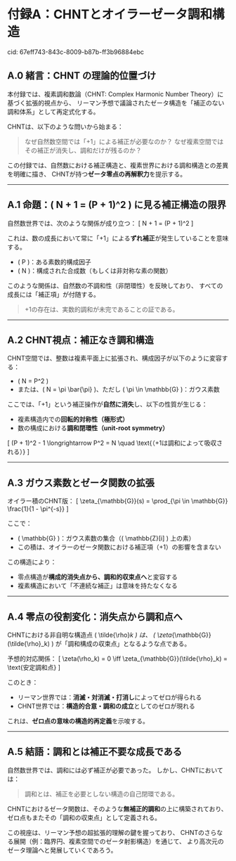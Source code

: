 # 付録A：CHNTとオイラーゼータ調和構造

cid: 67eff743-843c-8009-b87b-ff3b96884ebc

## A.0 緒言：CHNT の理論的位置づけ

本付録では、複素調和数論（CHNT: Complex Harmonic Number Theory）に基づく拡張的視点から、
リーマン予想で議論されたゼータ構造を「補正のない調和体系」として再定式化する。

CHNTは、以下のような問いから始まる：

> なぜ自然数空間では「+1」による補正が必要なのか？
> なぜ複素空間ではその補正が消失し、調和だけが残るのか？

この付録では、自然数における補正構造と、複素世界における調和構造との差異を明確に描き、
CHNTが持つ**ゼータ零点の再解釈力**を提示する。

---

## A.1 命題：\( N + 1 = (P + 1)^2 \) に見る補正構造の限界

自然数世界では、次のような関係が成り立つ：
\[ N + 1 = (P + 1)^2 \]

これは、数の成長において常に「+1」による**ずれ補正**が発生していることを意味する。

- \( P \)：ある素数的構成因子
- \( N \)：構成された合成数（もしくは非対称な素の関数）

このような関係は、自然数の不調和性（非閉環性）を反映しており、
すべての成長には「補正項」が付随する。

> +1の存在は、実数的調和が未完であることの証である。

---

## A.2 CHNT視点：補正なき調和構造

CHNT空間では、整数は複素平面上に拡張され、構成因子が以下のように変容する：

- \( N = P^2 \)
- または、\( N = \pi \bar{\pi} \)、ただし \( \pi \in \mathbb{G} \)：ガウス素数

ここでは、「+1」という補正操作が**自然に消失**し、以下の性質が生じる：

- 複素構造内での**回転的対称性（極形式）**
- 数の構成における**調和閉環性（unit-root symmetry）**

\[ (P + 1)^2 - 1 \longrightarrow P^2 = N \quad \text{（+1は調和によって吸収される）} \]

---

## A.3 ガウス素数とゼータ関数の拡張

オイラー積のCHNT版：
\[ \zeta_{\mathbb{G}}(s) = \prod_{\pi \in \mathbb{G}} \frac{1}{1 - \pi^{-s}} \]

ここで：

- \( \mathbb{G} \)：ガウス素数の集合（\( \mathbb{Z}[i] \) 上の素）
- この積は、オイラーのゼータ関数における補正項（+1）の影響を含まない

この構造により：

- 零点構造が**構成的消失点から、調和的収束点へ**と変容する
- 複素構造において「不連続な補正」は意味を持たなくなる

---

## A.4 零点の役割変化：消失点から調和点へ

CHNTにおける非自明な構造点 \( \tilde{\rho}_k \) は、
\( \zeta_{\mathbb{G}}(\tilde{\rho}_k) \) が「調和構成の収束点」となるような点である。

予想的対応関係：
\[ \zeta(\rho_k) = 0 \iff \zeta_{\mathbb{G}}(\tilde{\rho}_k) = \text{安定調和点} \]

このとき：

- リーマン世界では：**消滅・対消滅・打消し**によってゼロが得られる
- CHNT世界では：**構造的合意・調和の成立**としてのゼロが現れる

これは、**ゼロ点の意味の構造的再定義**を示唆する。

---

## A.5 結語：調和とは補正不要な成長である

自然数世界では、調和には必ず補正が必要であった。
しかし、CHNTにおいては：

> 調和とは、補正を必要としない構造の自己閉環である。

CHNTにおけるゼータ関数は、そのような**無補正的調和**の上に構築されており、
ゼロ点もまたその「調和の収束点」として定義される。

この視座は、リーマン予想の超拡張的理解の鍵を握っており、
CHNTのさらなる展開（例：臨界円、複素空間でのゼータ射影構造）を通じて、
より高次元のゼータ理論へと発展していくであろう。

